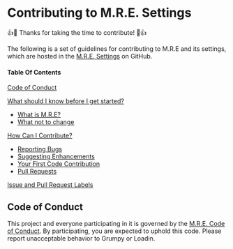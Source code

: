 # Contributing to M.R.E. Settings

:+1::tada: Thanks for taking the time to contribute! :tada::+1:

The following is a set of guidelines for contributing to M.R.E and its settings, which are hosted in the [M.R.E. Settings](https://github.com/coffeearma/TMF_M.R.E-settings) on GitHub.

#### Table Of Contents

[Code of Conduct](#code-of-conduct)

[What should I know before I get started?](#what-should-i-know-before-i-get-started)
  * [What is M.R.E?](#whatis)
  * [What not to change](#whatnot)

[How Can I Contribute?](#how-can-i-contribute)
  * [Reporting Bugs](#reporting-bugs)
  * [Suggesting Enhancements](#suggesting-enhancements)
  * [Your First Code Contribution](#your-first-code-contribution)
  * [Pull Requests](#pull-requests)

[Issue and Pull Request Labels](#issue-and-pull-request-labels)

## Code of Conduct

This project and everyone participating in it is governed by the [M.R.E. Code of Conduct](CODE_OF_CONDUCT.md). By participating, you are expected to uphold this code. Please report unacceptable behavior to Grumpy or Loadin.

